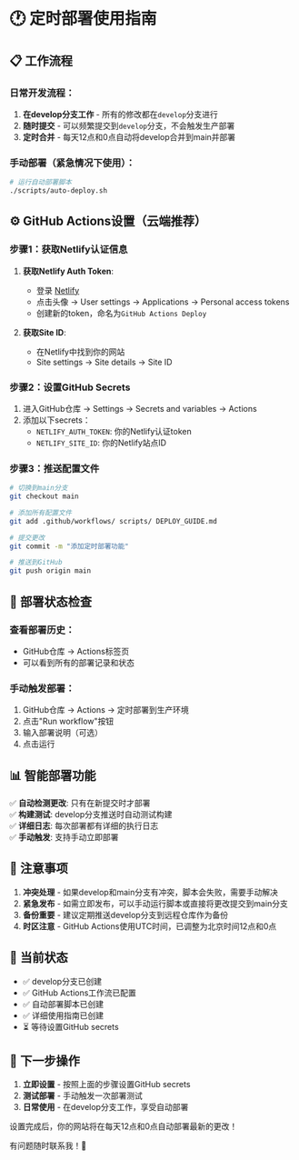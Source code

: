 # 🕐 定时部署使用指南

## 📋 工作流程

### 日常开发流程：
1. **在develop分支工作** - 所有的修改都在`develop`分支进行
2. **随时提交** - 可以频繁提交到`develop`分支，不会触发生产部署
3. **定时合并** - 每天12点和0点自动将develop合并到main并部署

### 手动部署（紧急情况下使用）：
```bash
# 运行自动部署脚本
./scripts/auto-deploy.sh
```

## ⚙️ GitHub Actions设置（云端推荐）

### 步骤1：获取Netlify认证信息

1. **获取Netlify Auth Token**:
   - 登录 [Netlify](https://app.netlify.com)
   - 点击头像 → User settings → Applications → Personal access tokens
   - 创建新的token，命名为`GitHub Actions Deploy`

2. **获取Site ID**:
   - 在Netlify中找到你的网站
   - Site settings → Site details → Site ID

### 步骤2：设置GitHub Secrets

1. 进入GitHub仓库 → Settings → Secrets and variables → Actions
2. 添加以下secrets：
   - `NETLIFY_AUTH_TOKEN`: 你的Netlify认证token
   - `NETLIFY_SITE_ID`: 你的Netlify站点ID

### 步骤3：推送配置文件

```bash
# 切换到main分支
git checkout main

# 添加所有配置文件
git add .github/workflows/ scripts/ DEPLOY_GUIDE.md

# 提交更改
git commit -m "添加定时部署功能"

# 推送到GitHub
git push origin main
```

## 🚀 部署状态检查

### 查看部署历史：
- GitHub仓库 → Actions标签页
- 可以看到所有的部署记录和状态

### 手动触发部署：
1. GitHub仓库 → Actions → 定时部署到生产环境
2. 点击"Run workflow"按钮
3. 输入部署说明（可选）
4. 点击运行

## 📊 智能部署功能

✅ **自动检测更改**: 只有在新提交时才部署  
✅ **构建测试**: develop分支推送时自动测试构建  
✅ **详细日志**: 每次部署都有详细的执行日志  
✅ **手动触发**: 支持手动立即部署  

## 🚨 注意事项

1. **冲突处理** - 如果develop和main分支有冲突，脚本会失败，需要手动解决
2. **紧急发布** - 如需立即发布，可以手动运行脚本或直接将更改提交到main分支
3. **备份重要** - 建议定期推送develop分支到远程仓库作为备份
4. **时区注意** - GitHub Actions使用UTC时间，已调整为北京时间12点和0点

## 🔧 当前状态

- ✅ develop分支已创建
- ✅ GitHub Actions工作流已配置
- ✅ 自动部署脚本已创建
- ✅ 详细使用指南已创建
- ⏳ 等待设置GitHub secrets

## 📱 下一步操作

1. **立即设置** - 按照上面的步骤设置GitHub secrets
2. **测试部署** - 手动触发一次部署测试
3. **日常使用** - 在develop分支工作，享受自动部署

设置完成后，你的网站将在每天12点和0点自动部署最新的更改！

有问题随时联系我！🎯